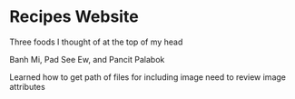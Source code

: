 <h1>Recipes Website</h1>
<p>Three foods I thought of at the top of my head</p>
Banh Mi, Pad See Ew, and Pancit Palabok

Learned how to get path of files for including image
need to review image attributes